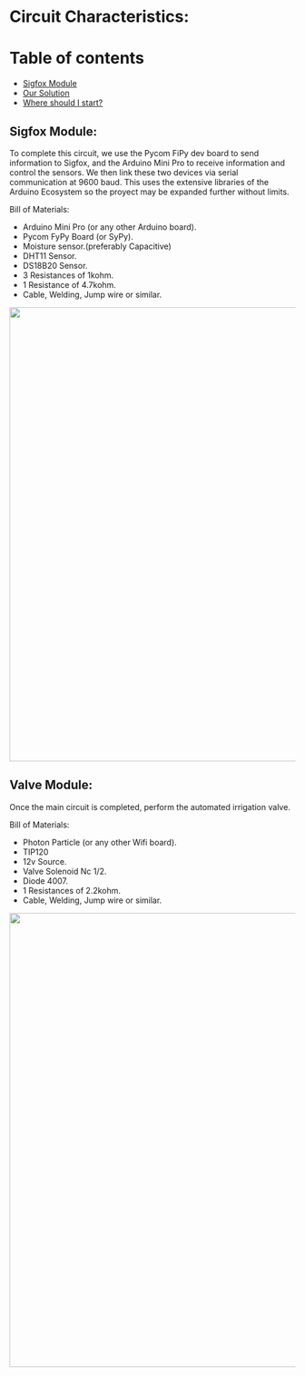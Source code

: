 # Circuit Characteristics:

# Table of contents
* [Sigfox Module](#sigfox-module)
* [Our Solution](#our-solution)
* [Where should I start?](#where-should-i-start)

## Sigfox Module: 

To complete this circuit, we use the Pycom FiPy dev board to send information to Sigfox, and the Arduino Mini Pro to receive information and control the sensors. We then link these two devices via serial communication at 9600 baud. This uses the extensive libraries of the Arduino Ecosystem so the proyect may be expanded further without limits.

Bill of Materials:

- Arduino Mini Pro (or any other Arduino board).
- Pycom FyPy Board (or SyPy).
- Moisture sensor.(preferably Capacitive)
- DHT11 Sensor.
- DS18B20 Sensor.
- 3 Resistances of 1kohm.
- 1 Resistance of 4.7kohm.
- Cable, Welding, Jump wire or similar.

<img src="https://image.ibb.co/kqWAb8/Agrofox_bb.png" width="800">

## Valve Module: 

Once the main circuit is completed, perform the automated irrigation valve.

Bill of Materials:

- Photon Particle (or any other Wifi board).
- TIP120
- 12v Source.
- Valve Solenoid Nc 1/2.
- Diode 4007.
- 1 Resistances of 2.2kohm.
- Cable, Welding, Jump wire or similar.

<img src="https://image.ibb.co/eJodM8/Circuit_Agrovalve.png" width="800">


